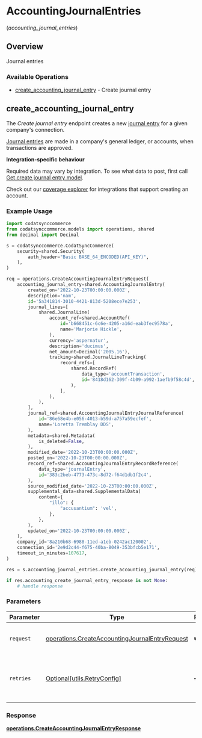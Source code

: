 # AccountingJournalEntries
(*accounting_journal_entries*)

## Overview

Journal entries

### Available Operations

* [create_accounting_journal_entry](#create_accounting_journal_entry) - Create journal entry

## create_accounting_journal_entry

The *Create journal entry* endpoint creates a new [journal entry](https://docs.codat.io/accounting-api#/schemas/JournalEntry) for a given company's connection.

[Journal entries](https://docs.codat.io/accounting-api#/schemas/JournalEntry) are  made in a company's general ledger, or accounts, when transactions are approved.

**Integration-specific behaviour**

Required data may vary by integration. To see what data to post, first call [Get create journal entry model](https://docs.codat.io/accounting-api#/operations/get-create-journalEntries-model).

Check out our [coverage explorer](https://knowledge.codat.io/supported-features/accounting?view=tab-by-data-type&dataType=journalEntries) for integrations that support creating an account.


### Example Usage

```python
import codatsynccommerce
from codatsynccommerce.models import operations, shared
from decimal import Decimal

s = codatsynccommerce.CodatSyncCommerce(
    security=shared.Security(
        auth_header="Basic BASE_64_ENCODED(API_KEY)",
    ),
)

req = operations.CreateAccountingJournalEntryRequest(
    accounting_journal_entry=shared.AccountingJournalEntry(
        created_on='2022-10-23T00:00:00.000Z',
        description='nam',
        id='5a341814-3010-4421-813d-5208ece7e253',
        journal_lines=[
            shared.JournalLine(
                account_ref=shared.AccountRef(
                    id='b668451c-6c6e-4205-a16d-eab3fec9578a',
                    name='Marjorie Hickle',
                ),
                currency='aspernatur',
                description='ducimus',
                net_amount=Decimal('2005.16'),
                tracking=shared.JournalLineTracking(
                    record_refs=[
                        shared.RecordRef(
                            data_type='accountTransaction',
                            id='8418d162-309f-4b09-a992-1aefb9f58c4d',
                        ),
                    ],
                ),
            ),
        ],
        journal_ref=shared.AccountingJournalEntryJournalReference(
            id='86e68e4b-e056-4013-b59d-a757a59ecfef',
            name='Loretta Tremblay DDS',
        ),
        metadata=shared.Metadata(
            is_deleted=False,
        ),
        modified_date='2022-10-23T00:00:00.000Z',
        posted_on='2022-10-23T00:00:00.000Z',
        record_ref=shared.AccountingJournalEntryRecordReference(
            data_type='journalEntry',
            id='383c2beb-4773-473c-8d72-f64d1db1f2c4',
        ),
        source_modified_date='2022-10-23T00:00:00.000Z',
        supplemental_data=shared.SupplementalData(
            content={
                "illo": {
                    "accusantium": 'vel',
                },
            },
        ),
        updated_on='2022-10-23T00:00:00.000Z',
    ),
    company_id='8a210b68-6988-11ed-a1eb-0242ac120002',
    connection_id='2e9d2c44-f675-40ba-8049-353bfcb5e171',
    timeout_in_minutes=107617,
)

res = s.accounting_journal_entries.create_accounting_journal_entry(req)

if res.accounting_create_journal_entry_response is not None:
    # handle response
```

### Parameters

| Parameter                                                                                                        | Type                                                                                                             | Required                                                                                                         | Description                                                                                                      |
| ---------------------------------------------------------------------------------------------------------------- | ---------------------------------------------------------------------------------------------------------------- | ---------------------------------------------------------------------------------------------------------------- | ---------------------------------------------------------------------------------------------------------------- |
| `request`                                                                                                        | [operations.CreateAccountingJournalEntryRequest](../../models/operations/createaccountingjournalentryrequest.md) | :heavy_check_mark:                                                                                               | The request object to use for the request.                                                                       |
| `retries`                                                                                                        | [Optional[utils.RetryConfig]](../../models/utils/retryconfig.md)                                                 | :heavy_minus_sign:                                                                                               | Configuration to override the default retry behavior of the client.                                              |


### Response

**[operations.CreateAccountingJournalEntryResponse](../../models/operations/createaccountingjournalentryresponse.md)**

